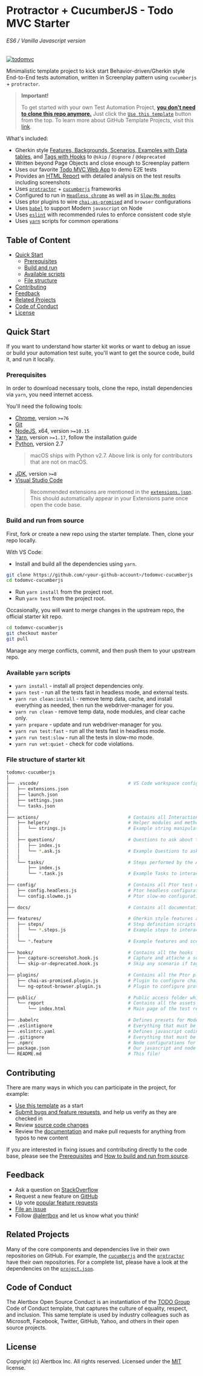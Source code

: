 # Protractor + CucumberJS - Todo MVC Starter
###### ES6 / Vanilla Javascript version

<a href="http://todomvc.com/examples/vanillajs/">![todomvc](docs/todomvc-play.gif)</a>

Minimalistic template project to kick start Behavior-driven/Gherkin style End-to-End tests automation, written in Screenplay pattern using `cucumberjs` + `protractor`.

> **Important!**
>
> To get started with your own Test Automation Project, [**you don't need to clone this repo anymore.**](https://github.blog/2019-06-06-generate-new-repositories-with-repository-templates/) Just click the [`Use this template`](https://github.com/kosalanuwan/todomvc-cucumberjs/generate) button from the top. To learn more about GitHub Template Projects, visit this [link](https://help.github.com/en/articles/creating-a-repository-from-a-template).

What's included:

- Gherkin style [Features, Backgrounds, Scenarios, Examples with Data tables](https://github.com/kosalanuwan/todomvc-cucumberjs/tree/master/features), and [Tags with Hooks](https://github.com/kosalanuwan/todomvc-cucumberjs/tree/master/hooks) to `@skip` / `@ignore` / `@deprecated`
- Written beyond Page Objects and close enough to Screenplay pattern
- Uses our favorite [Todo MVC Web App](http://todomvc.com/examples/vanillajs/) to demo E2E tests
- Provides an [HTML Report](public/report/index.html) with detailed analysis on the test results including screenshots
- Uses [`protractor`](https://www.protractortest.org/) + [`cucumberjs`](https://github.com/cucumber/cucumber-js/) frameworks
- Configured to run in [`Headless chrome`](https://github.com/kosalanuwan/todomvc-cucumberjs/tree/master/config) as well as in [`Slow-Mo modes`](https://github.com/kosalanuwan/todomvc-cucumberjs/tree/master/config)
- Uses ptor plugins to wire [`chai-as-promised`](https://www.chaijs.com/plugins/chai-as-promised/) and `browser` configurations
- Uses [`babel`](https://babeljs.io/videos) to support Modern `javascript` on Node
- Uses [`eslint`](https://eslint.org/) with recommended rules to enforce consistent code style
- Uses [`yarn`](https://yarnpkg.com/en/) scripts for common operations

## Table of Content

- [Quick Start](#quick-start)
  - [Prerequisites](#prerequisites)
  - [Build and run](#build-and-run-from-source)
  - [Available scripts](#available-yarn-scripts)
  - [File structure](#file-structure-of-starter-kit)
- [Contributing](#contributing)
- [Feedback](#feedback)
- [Related Projects](#related-projects)
- [Code of Conduct](#code-of-conduct)
- [License](#license)

## Quick Start

If you want to understand how starter kit works or want to debug an issue or build your automation test suite, you'll want to get the source code, build it, and run it locally.

### Prerequisites

In order to download necessary tools, clone the repo, install dependencies via `yarn`, you need internet access.

You'll need the following tools:

- [Chrome](https://www.google.com/chrome/), version `>=76`
- [Git](https://git-scm.com/downloads)
- [NodeJS](https://nodejs.org/en/download/), x64, version `>=10.15`
- [Yarn](https://yarnpkg.com/lang/en/docs/install/), version `>=1.17`, follow the installation guide
- [Python](https://www.python.org/downloads/), version 2.7
  > macOS ships with Python v2.7. Above link is only for contributors that are not on macOS.
- [JDK](https://www.oracle.com/technetwork/java/javase/downloads/index.html), version `>=8`
- [Visual Studio Code](https://code.visualstudio.com/)
  > Recommended extensions are mentioned in the [`extensions.json`](https://github.com/kosalanuwan/todomvc-cucumberjs/blob/master/.vscode/extensions.json). This should automatically appear in your Extensions pane once open the code base.

### Build and run from source

First, fork or create a new repo using the starter template. Then, clone your repo locally.

With VS Code:

- Install and build all the dependencies using `yarn`.
```bash
git clone https://github.com/<your-github-account>/todomvc-cucumberjs
cd todomvc-cucumberjs
```
- Run `yarn install` from the project root.
- Run `yarn test` from the project root.

Occasionally, you will want to merge changes in the upstream repo, the official starter kit repo.
```bash
cd todomvc-cucumberjs
git checkout master
git pull
```
Manage any merge conflicts, commit, and then push them to your upstream repo.

### Available `yarn` scripts

- `yarn install` - install all project dependencies only.
- `yarn test` - run all the tests fast in headless mode, and external tests.
- `yarn run clean:install` - remove temp data, cache, and install everything as needed, then run the webdriver-manager for you.
- `yarn run clean` - remove temp data, node modules, and clear cache only.
- `yarn prepare` - update and run webdriver-manager for you.
- `yarn run test:fast` - run all the tests fast in headless mode.
- `yarn run test:slow` - run all the tests in slow-mo mode.
- `yarn run vet:quiet` - check for code violations.

### File structure of starter kit
```sh
todomvc-cucumberjs
│
├── .vscode/                                 # VS Code workspace configurations
│   ├── extensions.json
│   ├── launch.json
│   ├── settings.json
│   └── tasks.json
│
├── actions/                                 # Contains all Interactions
│   ├── helpers/                             # Helper modules and methods
│   │   └── strings.js                       # Example string manipulator for Todos
│   │
│   ├── questions/                           # Questions to ask about the State
│   │   ├── index.js
│   │   └── *.ask.js                         # Example Questions to ask about the state of the Todo app
│   │
│   └── tasks/                               # Steps performed by the Actor
│       ├── index.js
│       └── *.task.js                        # Example Tasks to interact with the Todo app
│
├── config/                                  # Contains all Ptor test configurations
│   ├── config.headless.js                   # Ptor headless configuration
│   └── config.slowmo.js                     # Ptor slow-mo configuration
│
├── docs/                                    # Contains all documentation
│
├── features/                                # Gherkin style features and scenarios
│   ├── steps/                               # Step definition scripts
│   │   └── *.steps.js                       # Example steps to interact with the Todo app
│   │
│   └── *.feature                            # Example features and scenarios to play
│
├── hooks/                                   # Contains all the hooks for Cucumber
│   ├── capture-screenshot.hook.js           # Capture and attache a screenshot when assertion fails
│   └── skip-or-deprecated.hook.js           # Skip any scenario if tagged as @skip/@ignore/@deprecated
│
├── plugins/                                 # Contains all the Ptor plugins 
│   ├── chai-as-promised.plugin.js           # Plugin to configure chai and chai-as-promised
│   └── ng-optout-browser.plugin.js          # Plugin to configure protractor browser
│
├── public/                                  # Public access folder which can be published if needed
│   └── report                               # Contains all the assets of the test report
│       └── index.html                       # Main page of the test report
│
├── .babelrc                                 # Defines presets for Modern Javascript support
├── .eslintignore                            # Everything that must be excluded from coding styles
├── .eslintrc.yaml                           # Defines javascript coding styles
├── .gitignore                               # Everything that must be excluded from the git repo
├── .npmrc                                   # Node configurations for workspace
├── package.json                             # Our javascript and node dependencies
└── README.md                                # This file!
```

## Contributing

There are many ways in which you can participate in the project, for example:

- [Use this template](https://github.com/kosalanuwan/todomvc-cucumberjs/generate) as a start
- [Submit bugs and feature requests](https://github.com/kosalanuwan/todomvc-cucumberjs/issues), and help us verify as they are checked in
- Review [source code changes](https://github.com/kosalanuwan/todomvc-cucumberjs/pulls)
- Review the [documentation](https://github.com/kosalanuwan/todomvc-cucumberjs/tree/master/docs) and make pull requests for anything from typos to new content

If you are interested in fixing issues and contributing directly to the code base, please see the [Prerequisites](#prerequisites) and [How to build and run from source](#build-and-run).

## Feedback

- Ask a question on [StackOverflow](https://stackoverflow.com/search?tab=newest&q=protractor%20cucumberjs)
- Request a new feature on [GitHub](https://github.com/kosalanuwan/todomvc-cucumberjs/blob/master/CONTRIBUTING.md)
- Up vote [popular feature requests](https://github.com/kosalanuwan/todomvc-cucumberjs/issues?q=is%3Aopen+is%3Aissue+label%3Afeature-request+sort%3Areactions-%2B1-desc)
- [File an issue](https://github.com/kosalanuwan/todomvc-cucumberjs/issues)
- Follow [@alertbox](https://twitter.com/kosalanuwan) and let us know what you think!

## Related Projects

Many of the core components and dependencies live in their own repositories on GitHub. For example, the [`cucumberjs`](https://github.com/cucumber/cucumber-js) and the [`protractor`](https://github.com/angular/protractor) have their own repositories. For a complete list, please have a look at the dependencies on the [`project.json`](https://github.com/kosalanuwan/todomvc-cucumberjs/blob/master/package.json).

## Code of Conduct

The Alertbox Open Source Conduct is an instantiation of the [TODO Group](https://todogroup.org/) Code of Conduct template, that captures the culture of equality, respect, and inclusion. This same template is used by industry colleagues such as Microsoft, Facebook, Twitter, GitHub, Yahoo, and others in their open source projects.

## License

Copyright (c) Alertbox Inc. All rights reserved.
Licensed under the [MIT](LICENSE) license.